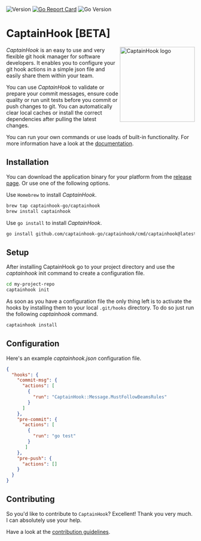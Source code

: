![Version](https://img.shields.io/github/v/release/captainhook-go/captainhook?style=flat-square&label=version)
[![Go Report Card](https://goreportcard.com/badge/github.com/captainhook-go/captainhook?style=flat-square)](https://goreportcard.com/report/github.com/captainhook-go/captainhook)
![Go Version](https://img.shields.io/badge/go%20version-%3E=1.21-61CFDD.svg?style=flat-square)


# CaptainHook [BETA]

<img src="https://captainhook-go.github.io/captainhook/gfx/ch.png" alt="CaptainHook logo" align="right" width="200"/>

*CaptainHook* is an easy to use and very flexible git hook manager for software developers.
It enables you to configure your git hook actions in a simple json file and easily share them within your team.

You can use *CaptainHook* to validate or prepare your commit messages, ensure code quality
or run unit tests before you commit or push changes to git. You can automatically clear
local caches or install the correct dependencies after pulling the latest changes.

You can run your own commands or use loads of built-in functionality.
For more information have a look at the [documentation](https://captainhook-go.github.io/captainhook/ "CaptainHook Documentation").

## Installation

You can download the application binary for your platform from the [release page](https://github.com/captainhook-go/captainhook/releases/latest "Latest CaptainHook Release").
Or use one of the following options.

Use `Homebrew` to install *CaptainHook*.
```bash
brew tap captainhook-go/captainhook
brew install captainhook
```
Use `go install` to install *CaptainHook*.
```bash
go install github.com/captainhook-go/captainhook/cmd/captainhook@latest
```


## Setup

After installing CaptainHook go to your project directory and use the *captainhook* init command to create a configuration file.
```bash
cd my-project-repo
captainhook init
```

As soon as you have a configuration file the only thing left is to activate the hooks by installing them to
your local `.git/hooks` directory. To do so just run the following *captainhook* command.
```bash
captainhook install
```

## Configuration

Here's an example *captainhook.json* configuration file.
```json
{
  "hooks": {
    "commit-msg": {
      "actions": [
        {
          "run": "CaptainHook::Message.MustFollowBeamsRules"
        }
      ]
    },
    "pre-commit": {
      "actions": [
        {
          "run": "go test"
        }
       ]
    },
    "pre-push": {
      "actions": []
    }
  }
}
```

## Contributing

So you'd like to contribute to `CaptainHook`? Excellent! Thank you very much.
I can absolutely use your help.

Have a look at the [contribution guidelines](CONTRIBUTING.md).